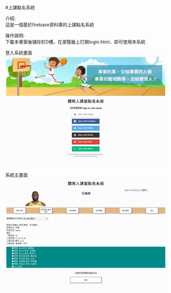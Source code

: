 #上課點名系統

介紹:\
這是一個基於firebase資料庫的上課點名系統

操作說明:\
下載本專案後儲存於D槽，在瀏覽器上打開login.html，即可使用本系統

登入系統畫面
![image](https://github.com/jaylee840831/Roll-Call-System/blob/master/%E9%AB%94%E8%82%B2%E4%BA%BA1.JPG)


系統主畫面
![image](https://github.com/jaylee840831/Roll-Call-System/blob/master/%E9%AB%94%E8%82%B2%E4%BA%BA2.JPG)
